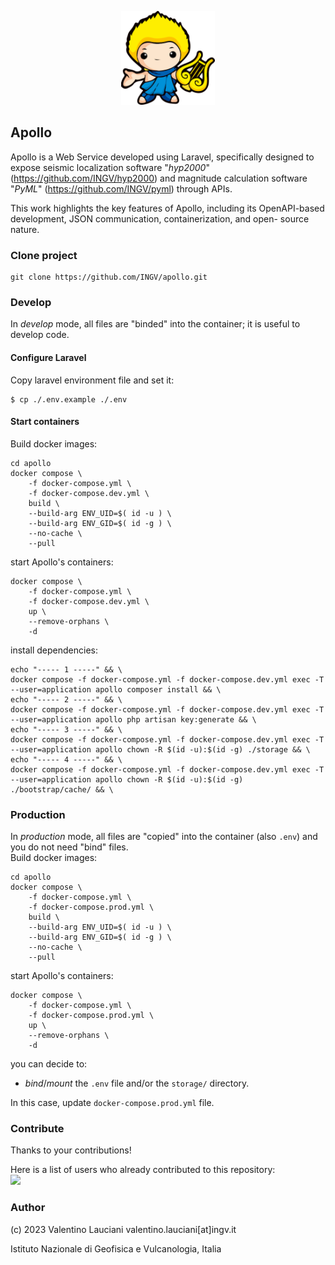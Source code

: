 <p align="center"><a href="https://github.com/ingv/apollo" target="_blank"><img src="https://raw.githubusercontent.com/INGV/apollo/main/art/apollo.png" width="150" alt="Apollo Logo"></a></p>

## Apollo
Apollo is a Web Service developed using Laravel, specifically designed to expose seismic localization software "*hyp2000*" (https://github.com/INGV/hyp2000)   and magnitude calculation software "*PyML*" (https://github.com/INGV/pyml) through APIs. 

This work highlights the key features of Apollo, including its OpenAPI-based development, JSON communication, containerization, and open- source nature.

### Clone project
```
git clone https://github.com/INGV/apollo.git
```

### Develop
In *develop* mode, all files are "binded" into the container; it is useful to develop code.
#### Configure Laravel
Copy laravel environment file and set it:
```
$ cp ./.env.example ./.env
```
#### Start containers

Build docker images:
```
cd apollo
docker compose \
    -f docker-compose.yml \
    -f docker-compose.dev.yml \
    build \
    --build-arg ENV_UID=$( id -u ) \
    --build-arg ENV_GID=$( id -g ) \
    --no-cache \
    --pull
```

start Apollo's containers:
```
docker compose \
    -f docker-compose.yml \
    -f docker-compose.dev.yml \
    up \
    --remove-orphans \
    -d
```

install dependencies:
```
echo "----- 1 -----" && \
docker compose -f docker-compose.yml -f docker-compose.dev.yml exec -T --user=application apollo composer install && \
echo "----- 2 -----" && \
docker compose -f docker-compose.yml -f docker-compose.dev.yml exec -T --user=application apollo php artisan key:generate && \
echo "----- 3 -----" && \
docker compose -f docker-compose.yml -f docker-compose.dev.yml exec -T --user=application apollo chown -R $(id -u):$(id -g) ./storage && \
echo "----- 4 -----" && \
docker compose -f docker-compose.yml -f docker-compose.dev.yml exec -T --user=application apollo chown -R $(id -u):$(id -g) ./bootstrap/cache/ && \ 
```

### Production
In *production* mode, all files are "copied" into the container (also `.env`) and you do not need "bind" files. \
Build docker images:
```
cd apollo
docker compose \
    -f docker-compose.yml \
    -f docker-compose.prod.yml \
    build \
    --build-arg ENV_UID=$( id -u ) \
    --build-arg ENV_GID=$( id -g ) \
    --no-cache \
    --pull
```

start Apollo's containers:
```
docker compose \
    -f docker-compose.yml \
    -f docker-compose.prod.yml \
    up \
    --remove-orphans \
    -d
```

you can decide to:
-  *bind*/*mount* the `.env` file and/or the `storage/` directory. 

In this case, update `docker-compose.prod.yml` file.

### Contribute
Thanks to your contributions!

Here is a list of users who already contributed to this repository: \
<a href="https://github.com/ingv/apollo/graphs/contributors">
  <img src="https://contrib.rocks/image?repo=ingv/apollo" />
</a>

### Author
(c) 2023 Valentino Lauciani valentino.lauciani[at]ingv.it 

Istituto Nazionale di Geofisica e Vulcanologia, Italia

